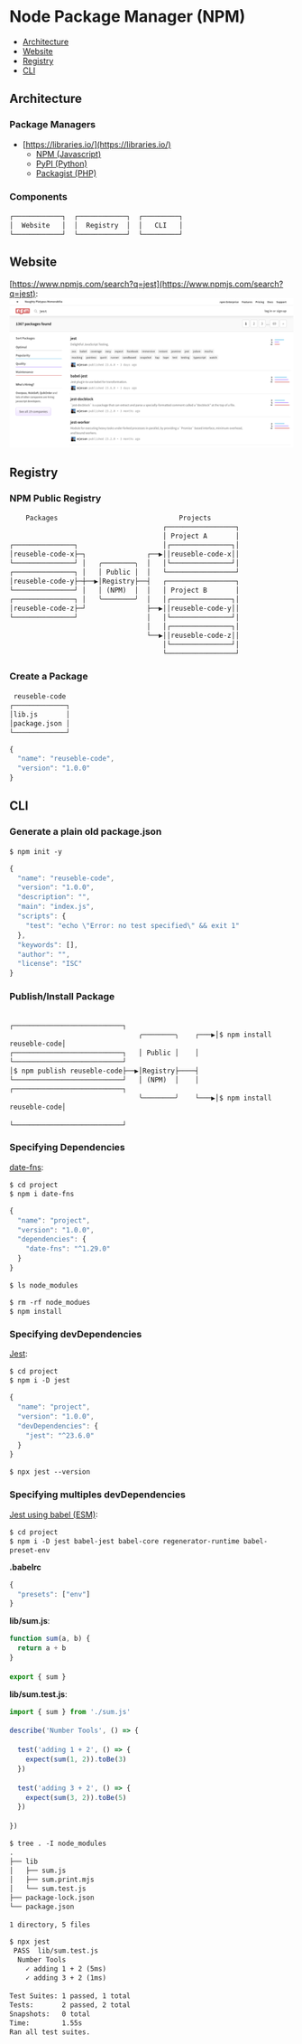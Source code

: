 # Node Package Manager (NPM)

* [Architecture](#architecture)
* [Website](#website)
* [Registry](#registry)
* [CLI](#cli)

## Architecture

### Package Managers

* [https://libraries.io/](https://libraries.io/)
  * [NPM (Javascript)](https://www.npmjs.com/)
  * [PyPI (Python)](https://pypi.org/)
  * [Packagist (PHP)](https://packagist.org/)

### Components

```
┌────────────┐  ┌────────────┐  ┌─────────┐
│  Website   │  │  Registry  │  │   CLI   │
└────────────┘  └────────────┘  └─────────┘
```

## Website

[https://www.npmjs.com/search?q=jest](https://www.npmjs.com/search?q=jest):
![](assets/npm-search.png)

## Registry

### NPM Public Registry

```
    Packages                              Projects
                                      ┌─────────────────┐
                                      │ Project A       │
┌───────────────┐                     │┌───────────────┐│
│reuseble-code-x├─┐               ┌──▶││reuseble-code-x││
└───────────────┘ │   ╭────────╮  │   │└───────────────┘│
┌───────────────┐ │   │ Public │  │   └─────────────────┘
│reuseble-code-y├─┼──▶│Registry├──┤   ┌─────────────────┐
└───────────────┘ │   │ (NPM)  │  │   │ Project B       │ 
┌───────────────┐ │   ╰────────╯  │   │┌───────────────┐│
│reuseble-code-z├─┘               ├──▶││reuseble-code-y││
└───────────────┘                 │   │└───────────────┘│
                                  │   │┌───────────────┐│
                                  └──▶││reuseble-code-z││
                                      │└───────────────┘│
                                      └─────────────────┘
```

### Create a Package

```
 reuseble-code 
┌─────────────┐
│lib.js       │
│package.json │
└─────────────┘
```

```js
{
  "name": "reuseble-code",
  "version": "1.0.0"
}
```

## CLI

### Generate a plain old package.json

```
$ npm init -y
```

```js
{
  "name": "reuseble-code",
  "version": "1.0.0",
  "description": "",
  "main": "index.js",
  "scripts": {
    "test": "echo \"Error: no test specified\" && exit 1"
  },
  "keywords": [],
  "author": "",
  "license": "ISC"
}
```

### Publish/Install Package

```
                                                   ┌───────────────────────────┐    
                                ╭────────╮    ┌───▶│$ npm install reuseble-code│
┌───────────────────────────┐   │ Public │    │    └───────────────────────────┘
│$ npm publish reuseble-code├──▶│Registry├────┤       
└───────────────────────────┘   │ (NPM)  │    │    ┌───────────────────────────┐
                                ╰────────╯    └───▶│$ npm install reuseble-code│
                                                   └───────────────────────────┘ 
```

### Specifying Dependencies

[date-fns](https://date-fns.org):
```
$ cd project
$ npm i date-fns
```

```js
{
  "name": "project",
  "version": "1.0.0",
  "dependencies": {
    "date-fns": "^1.29.0"
  }
}
```

```
$ ls node_modules
```

```
$ rm -rf node_modues
$ npm install
```

### Specifying devDependencies

[Jest](https://jestjs.io/en):
```
$ cd project
$ npm i -D jest
```

```js
{
  "name": "project",
  "version": "1.0.0",
  "devDependencies": {
    "jest": "^23.6.0"
  }
}
```

```
$ npx jest --version
```

### Specifying multiples devDependencies

[Jest using babel (ESM)](https://jestjs.io/docs/en/getting-started#using-babel):
```
$ cd project
$ npm i -D jest babel-jest babel-core regenerator-runtime babel-preset-env
```

**.babelrc**
```js
{
  "presets": ["env"]
}
```

**lib/sum.js**:
```js
function sum(a, b) {
  return a + b
}

export { sum }
```

**lib/sum.test.js**:
```js
import { sum } from './sum.js'

describe('Number Tools', () => {

  test('adding 1 + 2', () => {
    expect(sum(1, 2)).toBe(3)
  })

  test('adding 3 + 2', () => {
    expect(sum(3, 2)).toBe(5)
  })

})
```

```
$ tree . -I node_modules
.
├── lib
│   ├── sum.js
│   ├── sum.print.mjs
│   └── sum.test.js
├── package-lock.json
└── package.json

1 directory, 5 files
```

```
$ npx jest
 PASS  lib/sum.test.js
  Number Tools
    ✓ adding 1 + 2 (5ms)
    ✓ adding 3 + 2 (1ms)

Test Suites: 1 passed, 1 total
Tests:       2 passed, 2 total
Snapshots:   0 total
Time:        1.55s
Ran all test suites.
```
